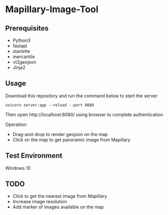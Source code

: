 # Mapillary-Image-Tool

## Prerequisites
- Python3
- fastapi
- starlette
- mercantile
- vt2geojson
- Jinja2

## Usage
Download this repository and run the command below to start the server
```
uvicorn server:app --reload --port 8080
```

Then open http://localhost:8080/ using browser to complete authentication

Operation:
- Drag-and-drop to render geojson on the map
- Click on the map to get panoramic image from Mapillary

## Test Environment
Windows 10
## TODO
- Click to get the nearest image from Mapillary
- Increase image resolution
- Add marker of images available on the map
